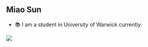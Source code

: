 ## Miao Sun
- :books: I am a student in University of Warwick currently.

<img src="https://imgur.com/rilHVxA.png"/>

